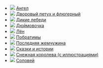 * ![](/books/child_tale/Ганс%20Христиан%20Андерсен/Ангел.jpg) [Ангел](/books/child_tale/Ганс%20Христиан%20Андерсен/Ангел)
* ![](/books/child_tale/Ганс%20Христиан%20Андерсен/Дворовый%20петух%20и%20флюгерный.jpg) [Дворовый петух и флюгерный](/books/child_tale/Ганс%20Христиан%20Андерсен/Дворовый%20петух%20и%20флюгерный)
* ![](/books/child_tale/Ганс%20Христиан%20Андерсен/Дикие%20лебеди.jpg) [Дикие лебеди](/books/child_tale/Ганс%20Христиан%20Андерсен/Дикие%20лебеди)
* ![](/books/child_tale/Ганс%20Христиан%20Андерсен/Дюймовочка.jpg) [Дюймовочка](/books/child_tale/Ганс%20Христиан%20Андерсен/Дюймовочка)
* ![](/books/child_tale/Ганс%20Христиан%20Андерсен/Лён.jpg) [Лён](/books/child_tale/Ганс%20Христиан%20Андерсен/Лён)
* ![](/books/child_tale/Ганс%20Христиан%20Андерсен/Побратимы.jpg) [Побратимы](/books/child_tale/Ганс%20Христиан%20Андерсен/Побратимы)
* ![](/books/child_tale/Ганс%20Христиан%20Андерсен/Последняя%20жемчужина.jpg) [Последняя жемчужина](/books/child_tale/Ганс%20Христиан%20Андерсен/Последняя%20жемчужина)
* ![](/books/child_tale/Ганс%20Христиан%20Андерсен/Сказки%20и%20истории.jpg) [Сказки и истории](/books/child_tale/Ганс%20Христиан%20Андерсен/Сказки%20и%20истории)
* ![](/books/child_tale/Ганс%20Христиан%20Андерсен/Снежная%20королева%20(с%20иллюстрациями).jpg) [Снежная королева (с иллюстрациями)](/books/child_tale/Ганс%20Христиан%20Андерсен/Снежная%20королева%20(с%20иллюстрациями))
* ![](/books/child_tale/Ганс%20Христиан%20Андерсен/Соловей.jpg) [Соловей](/books/child_tale/Ганс%20Христиан%20Андерсен/Соловей)